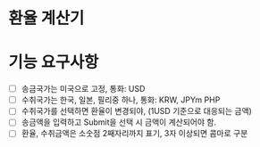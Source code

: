 # 환율 계산기

# 기능 요구사항
- [ ] 송금국가는 미국으로 고정, 통화: USD
- [ ] 수취국가는 한국, 일본, 필리중 하나, 통화: KRW, JPYm PHP
- [ ] 수취국가를 선택하면 환율이 변경되야, (1USD 기준으로 대응되는 금액)
- [ ] 송금액을 입력하고 Submit을 선택 시 금액이 계산되어야 함.
- [ ] 환율, 수취금액은 소숫점 2째자리까지 표기, 3자 이상되면 콤마로 구분
